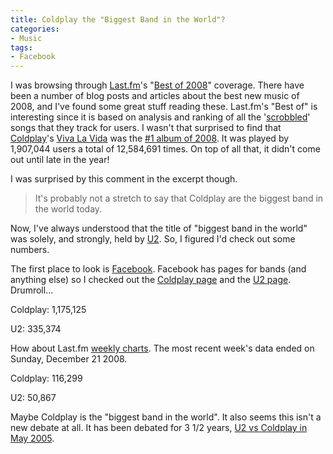```yaml
---
title: Coldplay the "Biggest Band in the World"?
categories:
- Music
tags:
- Facebook
---
```


I was browsing through [Last.fm](http://www.last.fm/)'s "[Best of 2008](http://www.last.fm/bestof/2008)" coverage. There have been a number of blog posts and articles about the best new music of 2008, and I've found some great stuff reading these. Last.fm's "Best of" is interesting since it is based on analysis and ranking of all the '[scrobbled](http://www.netlingo.com/lookup.cfm?term=scrobble)' songs that they track for users. I wasn't that surprised to find that [Coldplay](http://www.coldplay.com/)'s [Viva La Vida](http://www.last.fm/music/Coldplay/_/Viva+La+Vida) was the [#1 album of 2008](http://www.last.fm/bestof/2008/album/1). It was played by 1,907,044 users a total of 12,584,691 times. On top of all that, it didn't come out until late in the year!

I was surprised by this comment in the excerpt though.

> It's probably not a stretch to say that Coldplay are the biggest band in the world today.

Now, I've always understood that the title of "biggest band in the world" was solely, and strongly, held by [U2](http://www.u2.com/). So, I figured I'd check out some numbers.

The first place to look is [Facebook](http://www.facebook.com/). Facebook has pages for bands (and anything else) so I checked out the [Coldplay page](http://www.facebook.com/pages/Coldplay/15253175252) and the [U2 page](http://www.facebook.com/u2). Drumroll...

Coldplay: 1,175,125

U2: 335,374

How about Last.fm [weekly charts](http://www.last.fm/charts/artist). The most recent week's data ended on Sunday, December 21 2008.

Coldplay: 116,299

U2: 50,867

Maybe Coldplay is the "biggest band in the world". It also seems this isn't a new debate at all. It has been debated for 3 1/2 years, [U2 vs Coldplay in May 2005](http://www.brooklynvegan.com/archives/2005/05/u2_vs_coldplay_1.html).
